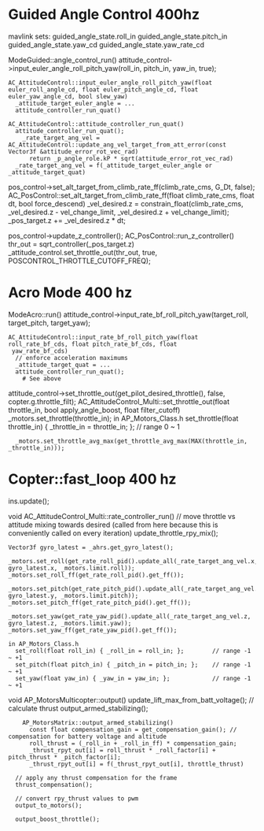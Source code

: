 # Guided Angle Control 400hz

mavlink sets:
  guided_angle_state.roll_in
  guided_angle_state.pitch_in
  guided_angle_state.yaw_cd
  guided_angle_state.yaw_rate_cd

ModeGuided::angle_control_run()
  attitude_control->input_euler_angle_roll_pitch_yaw(roll_in, pitch_in, yaw_in, true);

    AC_AttitudeControl::input_euler_angle_roll_pitch_yaw(float euler_roll_angle_cd, float euler_pitch_angle_cd, float euler_yaw_angle_cd, bool slew_yaw)
      _attitude_target_euler_angle = ...
      attitude_controller_run_quat()

    AC_AttitudeControl::attitude_controller_run_quat()
      attitude_controller_run_quat();
        _rate_target_ang_vel = AC_AttitudeControl::update_ang_vel_target_from_att_error(const Vector3f &attitude_error_rot_vec_rad)
          return _p_angle_role.kP * sqrt(attitude_error_rot_vec_rad)
      _rate_target_ang_vel = f(_attitude_target_euler_angle or _attitude_target_quat)

  pos_control->set_alt_target_from_climb_rate_ff(climb_rate_cms, G_Dt, false);
    AC_PosControl::set_alt_target_from_climb_rate_ff(float climb_rate_cms, float dt, bool force_descend)
      _vel_desired.z = constrain_float(climb_rate_cms, _vel_desired.z - vel_change_limit, _vel_desired.z + vel_change_limit);
      _pos_target.z += _vel_desired.z * dt;

  pos_control->update_z_controller();
    AC_PosControl::run_z_controller()
      thr_out = sqrt_controller(_pos_target.z)
      _attitude_control.set_throttle_out(thr_out, true, POSCONTROL_THROTTLE_CUTOFF_FREQ);

# Acro Mode 400 hz

ModeAcro::run()
  attitude_control->input_rate_bf_roll_pitch_yaw(target_roll, target_pitch, target_yaw);

    AC_AttitudeControl::input_rate_bf_roll_pitch_yaw(float roll_rate_bf_cds, float pitch_rate_bf_cds, float
     yaw_rate_bf_cds)
      // enforce acceleration maximums
      _attitude_target_quat = ...
      attitude_controller_run_quat();
        # See above

  attitude_control->set_throttle_out(get_pilot_desired_throttle(),
                                     false,
                                     copter.g.throttle_filt);
    AC_AttitudeControl_Multi::set_throttle_out(float throttle_in, bool apply_angle_boost, float filter_cutoff)
      _motors.set_throttle(throttle_in);
        in AP_Motors_Class.h
          set_throttle(float throttle_in) { _throttle_in = throttle_in; };   // range 0 ~ 1

      _motors.set_throttle_avg_max(get_throttle_avg_max(MAX(throttle_in, _throttle_in)));

# Copter::fast_loop 400 hz

ins.update();

void AC_AttitudeControl_Multi::rate_controller_run()
    // move throttle vs attitude mixing towards desired (called from here because this is conveniently called on every iteration)
    update_throttle_rpy_mix();

    Vector3f gyro_latest = _ahrs.get_gyro_latest();

    _motors.set_roll(get_rate_roll_pid().update_all(_rate_target_ang_vel.x, gyro_latest.x, _motors.limit.roll));
    _motors.set_roll_ff(get_rate_roll_pid().get_ff());

    _motors.set_pitch(get_rate_pitch_pid().update_all(_rate_target_ang_vel.y, gyro_latest.y, _motors.limit.pitch));
    _motors.set_pitch_ff(get_rate_pitch_pid().get_ff());

    _motors.set_yaw(get_rate_yaw_pid().update_all(_rate_target_ang_vel.z, gyro_latest.z, _motors.limit.yaw));
    _motors.set_yaw_ff(get_rate_yaw_pid().get_ff());

    in AP_Motors_Class.h
      set_roll(float roll_in) { _roll_in = roll_in; };        // range -1 ~ +1
      set_pitch(float pitch_in) { _pitch_in = pitch_in; };    // range -1 ~ +1
      set_yaw(float yaw_in) { _yaw_in = yaw_in; };            // range -1 ~ +1

  void AP_MotorsMulticopter::output()
      update_lift_max_from_batt_voltage();
      // calculate thrust
      output_armed_stabilizing();

        AP_MotorsMatrix::output_armed_stabilizing()
          const float compensation_gain = get_compensation_gain(); // compensation for battery voltage and altitude
          roll_thrust = (_roll_in + _roll_in_ff) * compensation_gain;
          _thrust_rpyt_out[i] = roll_thrust * _roll_factor[i] + pitch_thrust * _pitch_factor[i];
          _thrust_rpyt_out[i] = f(_thrust_rpyt_out[i], throttle_thrust)

      // apply any thrust compensation for the frame
      thrust_compensation();

      // convert rpy_thrust values to pwm
      output_to_motors();

      output_boost_throttle();
